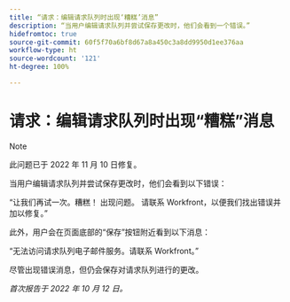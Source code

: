 ```yaml
---
title: “请求：编辑请求队列时出现‘糟糕’消息”
description: “当用户编辑请求队列并尝试保存更改时，他们会看到一个错误。”
hidefromtoc: true
source-git-commit: 60f5f70a6bf8d67a8a450c3a8dd9950d1ee376aa
workflow-type: ht
source-wordcount: '121'
ht-degree: 100%

---
```



# 请求：编辑请求队列时出现“糟糕”消息

>[!NOTE]
>
>此问题已于 2022 年 11 月 10 日修复。

当用户编辑请求队列并尝试保存更改时，他们会看到以下错误：

“让我们再试一次。糟糕！ 出现问题。 请联系 Workfront，以便我们找出错误并加以修复。”

此外，用户会在页面底部的“保存”按钮附近看到以下消息：

“无法访问请求队列电子邮件服务。请联系 Workfront。”

尽管出现错误消息，但仍会保存对请求队列进行的更改。

_首次报告于 2022 年 10 月 12 日。_

